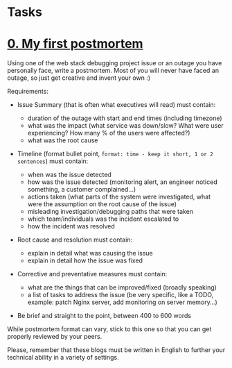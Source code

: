 # Tasks
# [0. My first postmortem]()

Using one of the web stack debugging project issue or an outage you have personally face, write a postmortem. Most of you will never have faced an outage, so just get creative and invent your own :)

Requirements:

- Issue Summary (that is often what executives will read) must contain:
  - duration of the outage with start and end times (including timezone)
  - what was the impact (what service was down/slow? What were user experiencing? How many % of the users were affected?)
  - what was the root cause


- Timeline (format bullet point, `format: time - keep it short, 1 or 2 sentences`) must contain:
  - when was the issue detected
  - how was the issue detected (monitoring alert, an engineer noticed something, a customer complained…)
  - actions taken (what parts of the system were investigated, what were the assumption on the root cause of the issue)
  - misleading investigation/debugging paths that were taken
  - which team/individuals was the incident escalated to
  - how the incident was resolved


- Root cause and resolution must contain:

  - explain in detail what was causing the issue
  - explain in detail how the issue was fixed


- Corrective and preventative measures must contain:

  - what are the things that can be improved/fixed (broadly speaking)
  - a list of tasks to address the issue (be very specific, like a TODO, example: patch Nginx server, add monitoring on server memory…)

- Be brief and straight to the point, between 400 to 600 words

While postmortem format can vary, stick to this one so that you can get properly reviewed by your peers.

Please, remember that these blogs must be written in English to further your technical ability in a variety of settings.